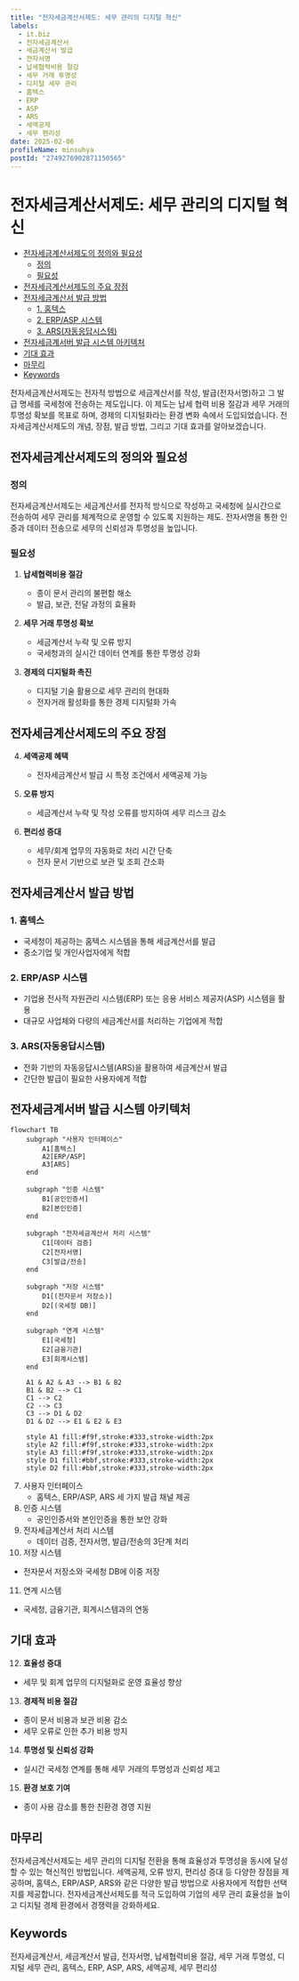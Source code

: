 ```yaml
---
title: "전자세금계산서제도: 세무 관리의 디지털 혁신"
labels:
  - it.biz
  - 전자세금계산서
  - 세금계산서 발급
  - 전자서명
  - 납세협력비용 절감
  - 세무 거래 투명성
  - 디지털 세무 관리
  - 홈텍스
  - ERP
  - ASP
  - ARS
  - 세액공제
  - 세무 편리성
date: 2025-02-06
profileName: minsuhya
postId: "2749276902871150565"
---
```


# 전자세금계산서제도: 세무 관리의 디지털 혁신

<!-- mtoc-start -->

- [전자세금계산서제도의 정의와 필요성](#전자세금계산서제도의-정의와-필요성)
  - [정의](#정의)
  - [필요성](#필요성)
- [전자세금계산서제도의 주요 장점](#전자세금계산서제도의-주요-장점)
- [전자세금계산서 발급 방법](#전자세금계산서-발급-방법)
  - [1. 홈텍스](#1-홈텍스)
  - [2. ERP/ASP 시스템](#2-erpasp-시스템)
  - [3. ARS(자동응답시스템)](#3-ars자동응답시스템)
- [전자세금계서버 발급 시스템 아키텍처](#전자세금계서버-발급-시스템-아키텍처)
- [기대 효과](#기대-효과)
- [마무리](#마무리)
- [Keywords](#keywords)

<!-- mtoc-end -->

전자세금계산서제도는 전자적 방법으로 세금계산서를 작성, 발급(전자서명)하고 그 발급 명세를 국세청에 전송하는 제도입니다. 이 제도는 납세 협력 비용 절감과 세무 거래의 투명성 확보를 목표로 하며, 경제의 디지털화라는 환경 변화 속에서 도입되었습니다. 전자세금계산서제도의 개념, 장점, 발급 방법, 그리고 기대 효과를 알아보겠습니다.

## 전자세금계산서제도의 정의와 필요성

### 정의

전자세금계산서제도는 세금계산서를 전자적 방식으로 작성하고 국세청에 실시간으로 전송하여 세무 관리를 체계적으로 운영할 수 있도록 지원하는 제도. 전자서명을 통한 인증과 데이터 전송으로 세무의 신뢰성과 투명성을 높입니다.

### 필요성

1. **납세협력비용 절감**

   - 종이 문서 관리의 불편함 해소
   - 발급, 보관, 전달 과정의 효율화

2. **세무 거래 투명성 확보**

   - 세금계산서 누락 및 오류 방지
   - 국세청과의 실시간 데이터 연계를 통한 투명성 강화

3. **경제의 디지털화 촉진**
   - 디지털 기술 활용으로 세무 관리의 현대화
   - 전자거래 활성화를 통한 경제 디지털화 가속

## 전자세금계산서제도의 주요 장점

4. **세액공제 혜택**

   - 전자세금계산서 발급 시 특정 조건에서 세액공제 가능

5. **오류 방지**

   - 세금계산서 누락 및 작성 오류를 방지하여 세무 리스크 감소

6. **편리성 증대**
   - 세무/회계 업무의 자동화로 처리 시간 단축
   - 전자 문서 기반으로 보관 및 조회 간소화

## 전자세금계산서 발급 방법

### 1. 홈텍스

- 국세청이 제공하는 홈텍스 시스템을 통해 세금계산서를 발급
- 중소기업 및 개인사업자에게 적합

### 2. ERP/ASP 시스템

- 기업용 전사적 자원관리 시스템(ERP) 또는 응용 서비스 제공자(ASP) 시스템을 활용
- 대규모 사업체와 다량의 세금계산서를 처리하는 기업에게 적합

### 3. ARS(자동응답시스템)

- 전화 기반의 자동응답시스템(ARS)을 활용하여 세금계산서 발급
- 간단한 발급이 필요한 사용자에게 적합

## 전자세금계서버 발급 시스템 아키텍처

```mermaid
flowchart TB
    subgraph "사용자 인터페이스"
        A1[홈텍스]
        A2[ERP/ASP]
        A3[ARS]
    end

    subgraph "인증 시스템"
        B1[공인인증서]
        B2[본인인증]
    end

    subgraph "전자세금계산서 처리 시스템"
        C1[데이터 검증]
        C2[전자서명]
        C3[발급/전송]
    end

    subgraph "저장 시스템"
        D1[(전자문서 저장소)]
        D2[(국세청 DB)]
    end

    subgraph "연계 시스템"
        E1[국세청]
        E2[금융기관]
        E3[회계시스템]
    end

    A1 & A2 & A3 --> B1 & B2
    B1 & B2 --> C1
    C1 --> C2
    C2 --> C3
    C3 --> D1 & D2
    D1 & D2 --> E1 & E2 & E3

    style A1 fill:#f9f,stroke:#333,stroke-width:2px
    style A2 fill:#f9f,stroke:#333,stroke-width:2px
    style A3 fill:#f9f,stroke:#333,stroke-width:2px
    style D1 fill:#bbf,stroke:#333,stroke-width:2px
    style D2 fill:#bbf,stroke:#333,stroke-width:2px

```

7. 사용자 인터페이스
   - 홈텍스, ERP/ASP, ARS 세 가지 발급 채널 제공
8. 인증 시스템
   - 공인인증서와 본인인증을 통한 보안 강화
9. 전자세금계산서 처리 시스템
   - 데이터 검증, 전자서명, 발급/전송의 3단계 처리
10. 저장 시스템
   - 전자문서 저장소와 국세청 DB에 이중 저장
11. 연계 시스템
   - 국세청, 금융기관, 회계시스템과의 연동

## 기대 효과

12. **효율성 증대**

   - 세무 및 회계 업무의 디지털화로 운영 효율성 향상

13. **경제적 비용 절감**

   - 종이 문서 비용과 보관 비용 감소
   - 세무 오류로 인한 추가 비용 방지

14. **투명성 및 신뢰성 강화**

   - 실시간 국세청 연계를 통해 세무 거래의 투명성과 신뢰성 제고

15. **환경 보호 기여**
   - 종이 사용 감소를 통한 친환경 경영 지원

## 마무리

전자세금계산서제도는 세무 관리의 디지털 전환을 통해 효율성과 투명성을 동시에 달성할 수 있는 혁신적인 방법입니다. 세액공제, 오류 방지, 편리성 증대 등 다양한 장점을 제공하며, 홈텍스, ERP/ASP, ARS와 같은 다양한 발급 방법으로 사용자에게 적합한 선택지를 제공합니다. 전자세금계산서제도를 적극 도입하여 기업의 세무 관리 효율성을 높이고 디지털 경제 환경에서 경쟁력을 강화하세요.

## Keywords

전자세금계산서, 세금계산서 발급, 전자서명, 납세협력비용 절감, 세무 거래 투명성, 디지털 세무 관리, 홈텍스, ERP, ASP, ARS, 세액공제, 세무 편리성